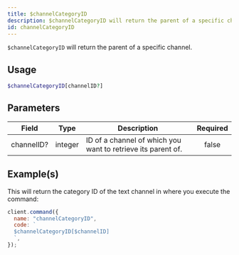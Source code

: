 ```yaml
---
title: $channelCategoryID
description: $channelCategoryID will return the parent of a specific channel.
id: channelCategoryID
---
```


`$channelCategoryID` will return the parent of a specific channel.

## Usage

```php
$channelCategoryID[channelID?]
```

## Parameters

| Field      | Type    | Description                                                  | Required |
| ---------- | ------- | ------------------------------------------------------------ | :------: |
| channelID? | integer | ID of a channel of which you want to retrieve its parent of. |  false   |

## Example(s)

This will return the category ID of the text channel in where you execute the command:

```javascript
client.command({
  name: "channelCategoryID",
  code: `
  $channelCategoryID[$channelID]
  `,
});
```
